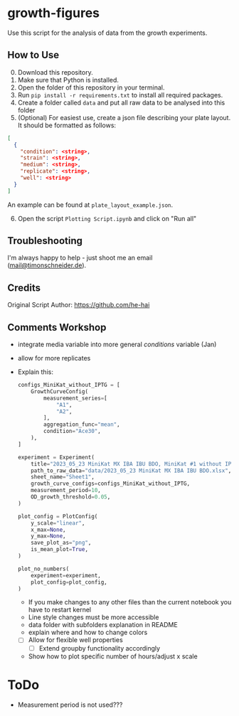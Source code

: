 # growth-figures

Use this script for the analysis of data from the growth experiments.

## How to Use

0. Download this repository.
1. Make sure that Python is installed.
2. Open the folder of this repository in your terminal.
3. Run `pip install -r requirements.txt` to install all required packages.
4. Create a folder called `data` and put all raw data to be analysed into this folder
5. (Optional) For easiest use, create a json file describing your plate layout. It should be formatted as follows:

```json
[
  {
    "condition": <string>,
    "strain": <string>,
    "medium": <string>,
    "replicate": <string>,
    "well": <string>
  }
]
```

An example can be found at `plate_layout_example.json`.

6. Open the script `Plotting Script.ipynb` and click on "Run all"

## Troubleshooting

I'm always happy to help - just shoot me an email (mail@timonschneider.de).

## Credits

Original Script Author: https://github.com/he-hai

## Comments Workshop

- integrate media variable into more general _conditions_ variable (Jan)
- allow for more replicates
- Explain this:

  ```python
  configs_MiniKat_without_IPTG = [
      GrowthCurveConfig(
          measurement_series=[
              "A1",
              "A2",
          ],
          aggregation_func="mean",
          condition="Ace30",
      ),
  ]

  experiment = Experiment(
      title="2023_05_23 MiniKat MX IBA IBU BDO, MiniKat #1 without IPTG",
      path_to_raw_data="data/2023_05_23 MiniKat MX IBA IBU BDO.xlsx",
      sheet_name="Sheet1",
      growth_curve_configs=configs_MiniKat_without_IPTG,
      measurement_period=10,
      OD_growth_threshold=0.05,
  )

  plot_config = PlotConfig(
      y_scale="linear",
      x_max=None,
      y_max=None,
      save_plot_as="png",
      is_mean_plot=True,
  )

  plot_no_numbers(
      experiment=experiment,
      plot_config=plot_config,
  )
  ```

  - If you make changes to any other files than the current notebook you have to restart kernel
  - Line style changes must be more accessible
  - data folder with subfolders explanation in README
  - explain where and how to change colors
  - [ ] Allow for flexible well properties
    - [ ] Extend groupby functionality accordingly
  - Show how to plot specific number of hours/adjust x scale

# ToDo

- Measurement period is not used???
